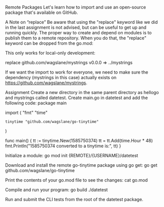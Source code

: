Remote Packages
Let's learn how to import and use an open-source package that's available on GitHub.

A Note on “replace”
Be aware that using the "replace" keyword like we did in the last assignment is not advised, but can be useful to get up and running quickly. The proper way to create and depend on modules is to publish them to a remote repository. When you do that, the "replace" keyword can be dropped from the go.mod:

This only works for local-only development:

replace github.com/wagslane/mystrings v0.0.0 => ../mystrings

If we want the import to work for everyone, we need to make sure the dependency (mystrings in this case) actually exists on https://github.com/wagslane/mystrings.

Assignment
Create a new directory in the same parent directory as hellogo and mystrings called datetest.
Create main.go in datetest and add the following code:
package main

import (
	"fmt"
	"time"

	tinytime "github.com/wagslane/go-tinytime"
)

func main() {
	tt := tinytime.New(1585750374)
	tt = tt.Add(time.Hour * 48)
	fmt.Println("1585750374 converted to a tinytime is:", tt)
}

Initialize a module:
go mod init {REMOTE}/{USERNAME}/datetest

Download and install the remote go-tinytime package using go get:
go get github.com/wagslane/go-tinytime

Print the contents of your go.mod file to see the changes:
cat go.mod

Compile and run your program:
go build
./datetest

Run and submit the CLI tests from the root of the datetest package.